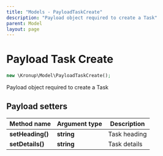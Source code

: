 ```yaml
---
title: "Models - PayloadTaskCreate"
description: "Payload object required to create a Task"
parent: Model
layout: page
---
```


# Payload Task Create

```php
new \Kronup\Model\PayloadTaskCreate();
```

Payload object required to create a Task

## Payload setters

Method name | Argument type | Description
------------ | ------------- | -------------
**setHeading()** | **string** | Task heading
**setDetails()** | **string** | Task details

